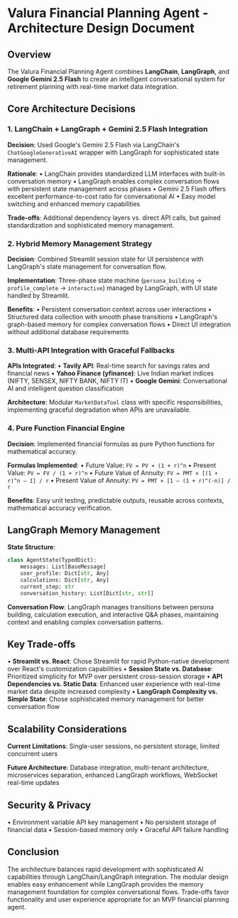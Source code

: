 # Valura Financial Planning Agent - Architecture Design Document

## Overview

The Valura Financial Planning Agent combines **LangChain**, **LangGraph**, and **Google Gemini 2.5 Flash** to create an intelligent conversational system for retirement planning with real-time market data integration.

## Core Architecture Decisions

### 1. LangChain + LangGraph + Gemini 2.5 Flash Integration

**Decision**: Used Google's Gemini 2.5 Flash via LangChain's `ChatGoogleGenerativeAI` wrapper with LangGraph for sophisticated state management.

**Rationale**: 
• LangChain provides standardized LLM interfaces with built-in conversation memory
• LangGraph enables complex conversation flows with persistent state management across phases
• Gemini 2.5 Flash offers excellent performance-to-cost ratio for conversational AI
• Easy model switching and enhanced memory capabilities

**Trade-offs**: Additional dependency layers vs. direct API calls, but gained standardization and sophisticated memory management.

### 2. Hybrid Memory Management Strategy

**Decision**: Combined Streamlit session state for UI persistence with LangGraph's state management for conversation flow.

**Implementation**: Three-phase state machine (`persona_building` → `profile_complete` → `interactive`) managed by LangGraph, with UI state handled by Streamlit.

**Benefits**: 
• Persistent conversation context across user interactions
• Structured data collection with smooth phase transitions
• LangGraph's graph-based memory for complex conversation flows
• Direct UI integration without additional database requirements

### 3. Multi-API Integration with Graceful Fallbacks

**APIs Integrated**:
• **Tavily API**: Real-time search for savings rates and financial news
• **Yahoo Finance (yfinance)**: Live Indian market indices (NIFTY, SENSEX, NIFTY BANK, NIFTY IT)
• **Google Gemini**: Conversational AI and intelligent question classification

**Architecture**: Modular `MarketDataTool` class with specific responsibilities, implementing graceful degradation when APIs are unavailable.

### 4. Pure Function Financial Engine

**Decision**: Implemented financial formulas as pure Python functions for mathematical accuracy.

**Formulas Implemented**:
• Future Value: `FV = PV × (1 + r)^n`
• Present Value: `PV = FV / (1 + r)^n`
• Future Value of Annuity: `FV = PMT × [(1 + r)^n – 1] / r`
• Present Value of Annuity: `PV = PMT × [1 – (1 + r)^(-n)] / r`

**Benefits**: Easy unit testing, predictable outputs, reusable across contexts, mathematical accuracy verification.

## LangGraph Memory Management

**State Structure**: 
```python
class AgentState(TypedDict):
    messages: List[BaseMessage]
    user_profile: Dict[str, Any]
    calculations: Dict[str, Any]
    current_step: str
    conversation_history: List[Dict[str, str]]
```

**Conversation Flow**: LangGraph manages transitions between persona building, calculation execution, and interactive Q&A phases, maintaining context and enabling complex conversation patterns.

## Key Trade-offs

• **Streamlit vs. React**: Chose Streamlit for rapid Python-native development over React's customization capabilities
• **Session State vs. Database**: Prioritized simplicity for MVP over persistent cross-session storage
• **API Dependencies vs. Static Data**: Enhanced user experience with real-time market data despite increased complexity
• **LangGraph Complexity vs. Simple State**: Chose sophisticated memory management for better conversation flow

## Scalability Considerations

**Current Limitations**: Single-user sessions, no persistent storage, limited concurrent users

**Future Architecture**: Database integration, multi-tenant architecture, microservices separation, enhanced LangGraph workflows, WebSocket real-time updates

## Security & Privacy

• Environment variable API key management
• No persistent storage of financial data
• Session-based memory only
• Graceful API failure handling

## Conclusion

The architecture balances rapid development with sophisticated AI capabilities through LangChain/LangGraph integration. The modular design enables easy enhancement while LangGraph provides the memory management foundation for complex conversational flows. Trade-offs favor functionality and user experience appropriate for an MVP financial planning agent.